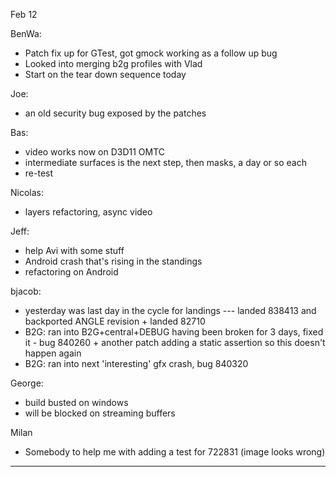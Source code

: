 Feb 12


BenWa:
* Patch fix up for GTest, got gmock working as a follow up bug
* Looked into merging b2g profiles with Vlad
* Start on the tear down sequence today

Joe:
* an old security bug exposed by the patches

Bas:
* video works now on D3D11 OMTC
* intermediate surfaces is the next step, then masks, a day or so each
* re-test

Nicolas:
* layers refactoring, async video

Jeff:
* help Avi with some stuff
* Android crash that's rising in the standings
* refactoring on Android

bjacob:
* yesterday was last day in the cycle for landings --- landed 838413 and backported ANGLE revision + landed 82710
* B2G: ran into B2G+central+DEBUG having been broken for 3 days, fixed it - bug 840260 + another patch adding a static assertion so this doesn't happen again
* B2G: ran into next 'interesting' gfx crash, bug 840320

George:
* build busted on windows
* will be blocked on streaming buffers

Milan
* Somebody to help me with adding a test for 722831 (image looks wrong)

________________


